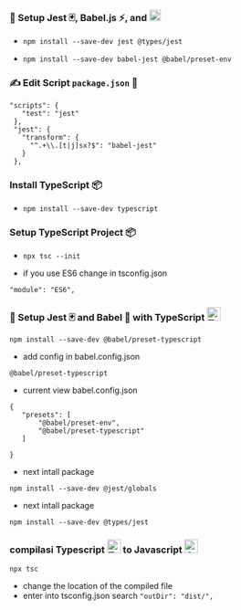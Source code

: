 ### 🚀 Setup Jest 🃏, Babel.js ⚡, and <img src="https://raw.githubusercontent.com/remojansen/logo.ts/master/ts.png" alt="TypeScript" width="20" height="20" />


- ```npm install --save-dev jest @types/jest```

- ```npm install --save-dev babel-jest @babel/preset-env```


### ✍️ Edit Script `package.json` 📝

 ```
"scripts": {
    "test": "jest"
  },
  "jest": {
    "transform": {
      "^.+\\.[t|j]sx?$": "babel-jest"
    }
  },
```


###  Install TypeScript 📦

- ```npm install --save-dev typescript```


### Setup TypeScript Project 📦

- ```npx tsc --init```

- if you use ES6 change in tsconfig.json

 ```"module": "ES6",```


### 🚀 Setup Jest 🃏 and Babel 🔧 with TypeScript <img src="https://raw.githubusercontent.com/remojansen/logo.ts/master/ts.png" alt="TypeScript" width="24" />

 ```npm install --save-dev @babel/preset-typescript```

- add config in babel.config.json

 ```@babel/preset-typescript```

- current view babel.config.json

 ```
{
    "presets": [
        "@babel/preset-env",
        "@babel/preset-typescript"
    ]
    
}
```
- next intall package

```npm install --save-dev @jest/globals```

- next intall package

```npm install --save-dev @types/jest```

### compilasi Typescript <img src="https://raw.githubusercontent.com/remojansen/logo.ts/master/ts.png" alt="TypeScript" width="24" /> to Javascript <img src="https://upload.wikimedia.org/wikipedia/commons/6/69/JavaScript-logo.png" alt="JavaScript" width="24" />

```npx tsc```

- change the location of the compiled file
- enter into tsconfig.json search 
```"outDir": "dist/",```



